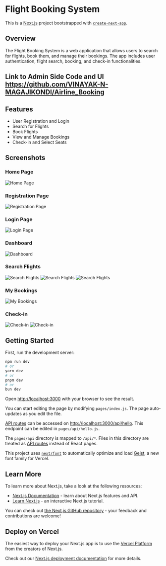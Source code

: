 # Flight Booking System

This is a [Next.js](https://nextjs.org) project bootstrapped with [`create-next-app`](https://nextjs.org/docs/pages/api-reference/create-next-app).


## Overview

The Flight Booking System is a web application that allows users to search for flights, book them, and manage their bookings. The app includes user authentication, flight search, booking, and check-in functionalities.

## Link to Admin Side Code and UI https://github.com/VINAYAK-N-MAGAJIKONDI/Airline_Booking

## Features

- User Registration and Login
- Search for Flights
- Book Flights
- View and Manage Bookings
- Check-in and Select Seats

## Screenshots

### Home Page
![Home Page](screenshots/welcome.png)

### Registration Page
![Registration Page](screenshots/register.png)

### Login Page
![Login Page](screenshots/login.png)

### Dashboard
![Dashboard](screenshots/dashboard.png)

### Search Flights
![Search Flights](screenshots/search.png)
![Search Flights](screenshots/search2.png)
![Search Flights](screenshots/search%20(3).png)
### My Bookings
![My Bookings](screenshots/bookings.png)

### Check-in
![Check-in](screenshots/checkin%20(1).png)
![Check-in](screenshots/checkin%20(2).png)

## Getting Started

First, run the development server:

```bash
npm run dev
# or
yarn dev
# or
pnpm dev
# or
bun dev
```

Open [http://localhost:3000](http://localhost:3000) with your browser to see the result.

You can start editing the page by modifying `pages/index.js`. The page auto-updates as you edit the file.

[API routes](https://nextjs.org/docs/pages/building-your-application/routing/api-routes) can be accessed on [http://localhost:3000/api/hello](http://localhost:3000/api/hello). This endpoint can be edited in `pages/api/hello.js`.

The `pages/api` directory is mapped to `/api/*`. Files in this directory are treated as [API routes](https://nextjs.org/docs/pages/building-your-application/routing/api-routes) instead of React pages.

This project uses [`next/font`](https://nextjs.org/docs/pages/building-your-application/optimizing/fonts) to automatically optimize and load [Geist](https://vercel.com/font), a new font family for Vercel.

## Learn More

To learn more about Next.js, take a look at the following resources:

- [Next.js Documentation](https://nextjs.org/docs) - learn about Next.js features and API.
- [Learn Next.js](https://nextjs.org/learn-pages-router) - an interactive Next.js tutorial.

You can check out [the Next.js GitHub repository](https://github.com/vercel/next.js) - your feedback and contributions are welcome!

## Deploy on Vercel

The easiest way to deploy your Next.js app is to use the [Vercel Platform](https://vercel.com/new?utm_medium=default-template&filter=next.js&utm_source=create-next-app&utm_campaign=create-next-app-readme) from the creators of Next.js.

Check out our [Next.js deployment documentation](https://nextjs.org/docs/pages/building-your-application/deploying) for more details.
